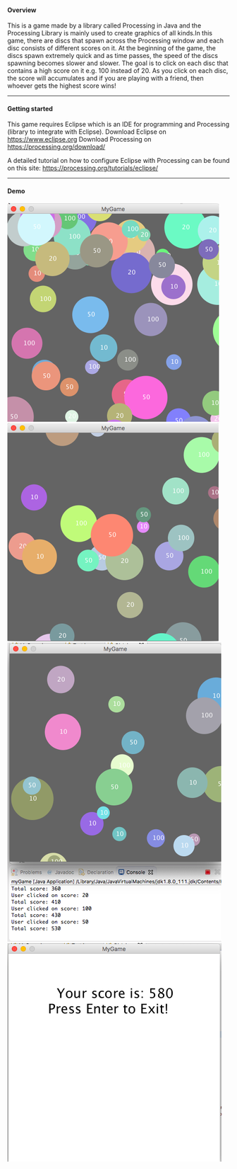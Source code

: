#### Overview 

This is a game made by a library called Processing in Java and the Processing Library is mainly used to create graphics of all kinds.In this game, there are discs that spawn across the Processing window and each disc consists of different scores on it. At the beginning of the game, the discs spawn extremely quick and as time passes, the speed of the discs spawning becomes slower and slower. The goal is to click on each disc that contains a high score on it e.g. 100 instead of 20. As you click on each disc, the score will accumulates and if you are playing with a friend, then whoever gets the highest score wins!

---

#### Getting started

This game requires Eclipse which is an IDE for programming and Processing (library to integrate with Eclipse). 
Download Eclipse on https://www.eclipse.org
Download Processing on https://processing.org/download/

A detailed tutorial on how to configure Eclipse with Processing can be found on this site: https://processing.org/tutorials/eclipse/

---

#### Demo 
![alt text](https://github.com/catshing/Disc-game/blob/master/demo/disc_spawn.png) 
![alt text](https://github.com/catshing/Disc-game/blob/master/demo/disc_spawn2.png)
![alt text](https://github.com/catshing/Disc-game/blob/master/demo/score_console.png)
![alt text](https://github.com/catshing/Disc-game/blob/master/demo/game_over.png)
